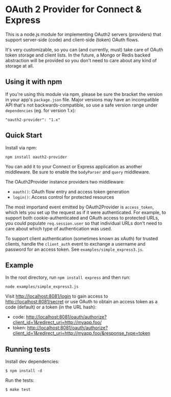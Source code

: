 # OAuth 2 Provider for Connect & Express

This is a node.js module for implementing OAuth2 servers (providers)
that support server-side (code) and client-side (token) OAuth flows.

It's very customizable, so you can (and currently, must) take care of
OAuth token storage and client lists. In the future, a Mongo or Redis
backed abstraction will be provided so you don't need to care about
any kind of storage at all.

## Using it with npm

If you're using this module via npm, please be sure the bracket the
version in your app's `package.json` file. Major versions may have an
incompatible API that's not backwards-compatible, so use a safe version
range under `dependencies` (eg. for version 1.x):

    "oauth2-provider": "1.x"

## Quick Start

Install via npm:

    npm install oauth2-provider

You can add it to your Connect or Express application as another middleware.
Be sure to enable the `bodyParser` and `query` middleware.

The OAuth2Provider instance providers two middleware:

* `oauth()`: OAuth flow entry and access token generation
* `login()`: Access control for protected resources

The most importand event emitted by OAuth2Provider is `access_token`, which
lets you set up the request as if it were authenticated. For example, to
support both cookie-authenticated and OAuth access to protected URLs, you
could populate `req.session.user` so that individual URLs don't need to
care about which type of authentication was used.

To support client authentication (sometimes known as xAuth) for trusted
clients, handle the `client_auth` event to exchange a username and password
for an access token. See `examples/simple_express3.js`.

## Example

In the root directory, run `npm install express` and then run:

    node examples/simple_express3.js

Visit <http://localhost:8081/login> to gain access to
<http://localhost:8081/secret> or use OAuth to obtain an access token as a code (default) or a token (in the URL hash):

  - code: <http://localhost:8081/oauth/authorize?client_id=1&redirect_uri=http://myapp.foo/>
  - token: <http://localhost:8081/oauth/authorize?client_id=1&redirect_uri=http://myapp.foo/&response_type=token>

## Running tests

  Install dev dependencies:
  
    $ npm install -d

  Run the tests:

    $ make test
